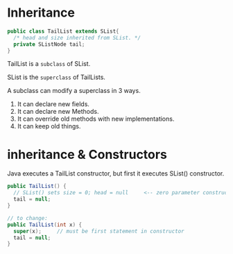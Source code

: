 # Inheritance
```java
public class TailList extends SList{
  /* head and size inherited from SList. */
  private SListNode tail;
}
```
TailList is a `subclass` of SList.

SList is the `superclass` of TailLists.

A subclass can modify a superclass in 3 ways.
1. It can declare new fields.
2. It can declare new Methods.
3. It can override old methods with new implementations.
4. It can keep old things.

# inheritance & Constructors
Java executes a TailList constructor, but first it executes SList() constructor.
```java
public TailList() {
  // SList() sets size = 0; head = null     <-- zero parameter constructor called by default
  tail = null;
}

// to change:
public TailList(int x) {
  super(x);     // must be first statement in constructor
  tail = null;
}
```
